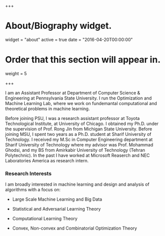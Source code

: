 +++
# About/Biography widget.
widget = "about"
active = true
date = "2016-04-20T00:00:00"

# Order that this section will appear in.
weight = 5

+++

I am an Assistant Professor at Department of Computer Science & Engineering at Pennsylvania State University. I run the Optimization and Machine Learning Lab, where we work on fundemantal computational and theoretical problems in machine learning.

Before joining PSU, I was a research assistant professor at Toyota Technological Institute, at University of Chicago. I obtained my Ph.D. under the supervision of Prof. Rong Jin from Michigan State University. Before joining MSU, I spent two years as a Ph.D. student at Sharif University of Technology. I received my M.Sc in Computer Engineering department at Sharif University of Technology where my advisor was Prof. Mohammad Ghodsi, and my BS from Amirkabir University of Technology (Tehran Polytechnic). In the past I have worked at Microsoft Reaserch and NEC Laboratories America as research intern.

### Research Interests

I am broadly interested in machine learning and design and analysis of algorithms with a focus on:

- Large Scale Machine Learning and Big Data

- Statistical and Adversarial Learning Theory

- Computational Learning Theory

- Convex, Non-convex and Combinatorial Optimization Theory
